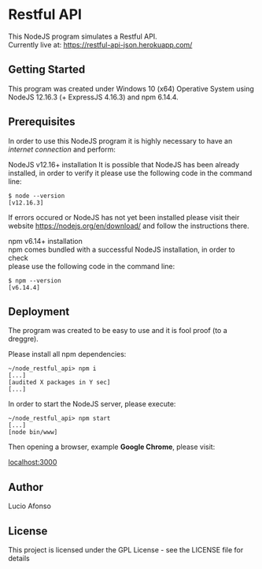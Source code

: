 # Restful API

This NodeJS program simulates a Restful API.<br />
Currently live at: https://restful-api-json.herokuapp.com/

## Getting Started

This program was created under Windows 10 (x64) Operative System using<br />
NodeJS 12.16.3 (+ ExpressJS 4.16.3) and npm 6.14.4.

## Prerequisites

In order to use this NodeJS program it is highly necessary to have an _internet connection_ and perform:

NodeJS v12.16+ installation
It is possible that NodeJS has been already installed, in order to verify it please use the following code in the command line:

```
$ node --version
[v12.16.3]
```

If errors occured or NodeJS has not yet been installed please visit their<br />
website https://nodejs.org/en/download/ and follow the instructions there.<br />

npm v6.14+ installation<br />
npm comes bundled with a successful NodeJS installation, in order to check <br />
please use the following code in the command line:

```
$ npm --version
[v6.14.4]
```

## Deployment

The program was created to be easy to use and it is fool proof (to a dreggre).<br />

Please install all npm dependencies:

```
~/node_restful_api> npm i
[...]
[audited X packages in Y sec]
[...]
```

In order to start the NodeJS server, please execute:

```
~/node_restful_api> npm start
[...]
[node bin/www]
```

Then opening a browser, example **Google Chrome**, please visit:<br />

[localhost:3000](http://localhost:3000)

## Author

Lucio Afonso

## License

This project is licensed under the GPL License - see the LICENSE file for details
